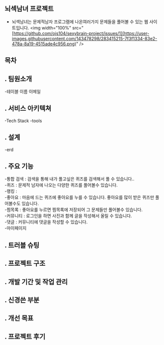 ﻿## 뇌섹남녀 프로젝트
- 뇌섹남녀는 문제적남자 프로그램에 나온여러가지 문제들을 풀어볼 수 있는 웹 사이트입니다.
<img width="100%" src="[https://github.com/ojs104/sexybrain-project/issues/1](https://user-images.githubusercontent.com/143478298/283415215-7f3f1334-83e2-478a-8a19-4515ade4c956.png)" />

## 목차

## . 팀원소개

-테이블  이름  이메일 

## . 서비스 아키텍쳐
-Tech Stack
-tools
## . 설계 
-erd
## . 주요 기능
-통합 검색 : 검색을 통해 내가 풀고싶은 퀴즈를 검색해서 풀 수 있습니다..<br>
-퀴즈 : 문제적 남자에 나오는 다양한 퀴즈를 풀어볼수 있습니다.<br>
-랭킹 : <br>
-좋아요 : 마음에 드는 퀴즈에 좋아요를 누를 수 있습니다. 좋아요를 많이 받은 퀴즈만 풀어볼수도 있습니다.<br>
-찜목록 : 좋아요를 누르면 찜목록에 저장되어 그 문제들만 풀어볼수 있습니다.<br>
-커뮤니티 : 로그인을 하면 사진과 함께 글을 작성해서 올릴 수 있습니다.<br>
-댓글 : 커뮤니티에 댓글을 작성할 수 있습니다.<br>
-마이페이지<br>

## . 트러블 슈팅 


## . 프로젝트 구조


## . 개발 기간 및 작업 관리
## . 신경쓴 부분
## . 개선 목표
## . 프로젝트 후기

